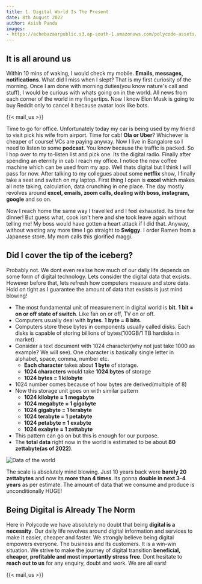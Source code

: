 ```yaml
---
title: 1. Digital World Is The Present
date: 8th August 2022
author: Asish Panda
images: 
- https://achebazaarpublic.s3.ap-south-1.amazonaws.com/polycode-assets/polycode_article_1_bg.jpg
---
```


## It is all around us
Within 10 mins of waking, I would check my mobile. **Emails, messages, notifications**. What did I miss when I slept? That is my first curiosity of the morning.
Once I am done with morning duties(you know nature's call and stuff), I would be curious with whats going on in the world. All news from each corner of the world in my fingertips. Now I know Elon Musk is going to buy Reddit only to cancel it because avatar look like bots. 
<br>

{{< mail_us >}}


Time to go for office. Unfortunately today my car is being used by my friend to visit pick his wife from airport. Time for cab! **Ola or Uber**? Whichever is cheaper of course! VCs are paying anyway.
Now I live in Bangalore so I need to listen to some **podcast**. You know because the traffic is packed. So I hop over to my to-listen list and pick one. Its the digital radio.
Finally after spending an eternity in cab I reach my office. I notice the new coffee machine which can be used from my app. Well thats digital but I think I will pass for now.
After talking to my collegues about some **netflix** show, I finally take a seat and switch on my laptop. First thing I open is **excel** which makes all note taking, calculation, data
crunching in one place. The day mostly revolves around **excel, emails, zoom calls, dealing with boss, instagram, google** and so on. 
<br>

Now I reach home the same way I travelled and I feel exhausted. Its time for dinner! But guess what, cook isn't here and she took leave again without telling me! My boss would have
gotten a heart attack if I did that. Anyway, without wasting any more time I go straight to **Swiggy**. I order Ramen from a Japanese store. My mom calls this glorified maggi.


## Did I cover the tip of the iceberg?
Probably not. We dont even realise how much of our daily life depends on some form of digital technology. Lets consider the digital data that exsists. However before that, lets refresh how computers measure and store data. Hold on tight as I guarantee the amount of data that exsists is just mind blowing!
* The most fundamental unit of measurement in digital world is **bit**. **1 bit = on or off state of switch**. Like fan on or off, TV on or off.
* Computers usually deal with **bytes**. **1 byte = 8 bits**.
* Computers store these bytes in components usually called disks. Each disks is capable of storing billions of bytes(100GB/1 TB hardisks in market).
* Consider a text document with 1024 character(why not just take 1000 as example? We will see). One character is basically single letter in alphabet, space, comma, number etc.
    * **Each character** takes about **1 byte** of storage.
    * **1024 characters** would take **1024 bytes** of storage
    * **1024 bytes = 1 kilobyte**
* 1024 number comes because of how bytes are derived(multiple of 8)
* Now this storage unit goes on with similar pattern
    * **1024 kilobyte = 1 megabyte**
    * **1024 megabyte = 1 gigabyte**
    * **1024 gigabyte = 1 terabyte**
    * **1024 terabyte = 1 petabyte**
    * **1024 petabyte = 1 exabyte**
    * **1024 exabyte = 1 zettabyte** 
* This pattern can go on but this is enough for our purpose.
* The **total data** right now in the world is estimated to be about **80 zettabyte(as of 2022)**.

<img src="https://achebazaarpublic.s3.ap-south-1.amazonaws.com/polycode-assets/data_in_world.png"  alt="Data of the world"  >

<br>

The scale is absolutely mind blowing. Just 10 years back were **barely 20 zettabytes** and now its **more than 4 times**. Its gonna **double in next 3-4 years** as per estimate. The amount
of data that we consume and produce is unconditionally HUGE!

## Being Digital is Already The Norm
Here in Polycode we have absolutely no doubt that being **digital is a necessity**. Our daily life revolves around digital information and services to make it easier, cheaper and faster. We strongly believe being digital empowers everyone. The business and its customers. It is a win-win situation. We strive to make the journey of digital transition 
**beneficial, cheaper, profitable and most importantly stress free**. Dont hesitate to **reach out to us** for any enquiry, doubt and work. We are all ears!

{{< mail_us >}}
